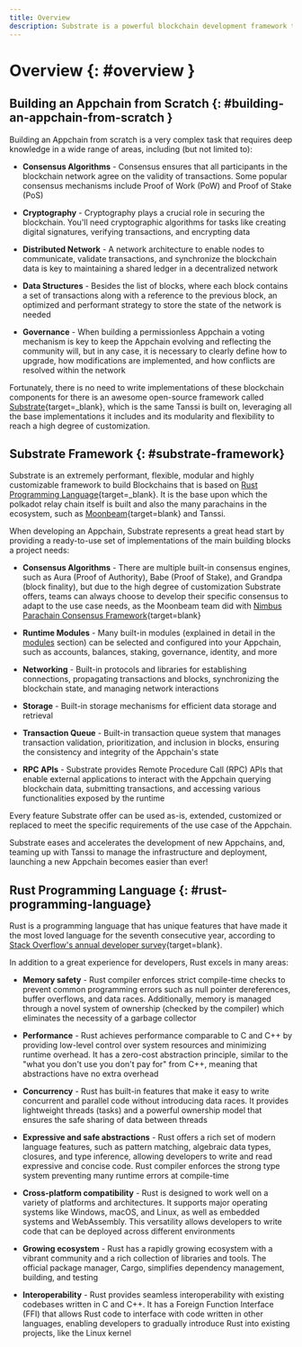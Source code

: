```yaml
---
title: Overview
description: Substrate is a powerful blockchain development framework that provides many ready-to-use functionalities allowing product teams to quickly and easily build Appchains.
---
```


# Overview {: #overview } 

## Building an Appchain from Scratch {: #building-an-appchain-from-scratch } 

Building an Appchain from scratch is a very complex task that requires deep knowledge in a wide range of areas, including (but not limited to):

- **Consensus Algorithms** - Consensus ensures that all participants in the blockchain network agree on the validity of transactions. Some popular consensus mechanisms include Proof of Work (PoW) and Proof of Stake (PoS)

- **Cryptography** - Cryptography plays a crucial role in securing the blockchain. You'll need cryptographic algorithms for tasks like creating digital signatures, verifying transactions, and encrypting data

- **Distributed Network** - A network architecture to enable nodes to communicate, validate transactions, and synchronize the blockchain data is key to maintaining a shared ledger in a decentralized network

- **Data Structures** - Besides the list of blocks, where each block contains a set of transactions along with a reference to the previous block, an optimized and performant strategy to store the state of the network is needed

- **Governance** - When building a permissionless Appchain a voting mechanism is key to keep the Appchain evolving and reflecting the community will, but in any case, it is necessary to clearly define how to upgrade, how modifications are implemented, and how conflicts are resolved within the network

Fortunately, there is no need to write implementations of these blockchain components for there is an awesome open-source framework called [Substrate](https://substrate.io/){target=_blank}, which is the same Tanssi is built on, leveraging all the base implementations it includes and its modularity and flexibility to reach a high degree of customization.

## Substrate Framework {: #substrate-framework}

Substrate is an extremely performant, flexible, modular and highly customizable framework to build Blockchains that is based on [Rust Programming Language](https://www.rust-lang.org){target=_blank}. It is the base upon which the polkadot relay chain itself is built and also the many parachains in the ecosystem, such as [Moonbeam](https://moonbeam.network){target=blank} and Tanssi. 

When developing an Appchain, Substrate represents a great head start by providing a ready-to-use set of implementations of the main building blocks a project needs: 

- **Consensus Algorithms** - There are multiple built-in consensus engines, such as Aura (Proof of Authority), Babe (Proof of Stake), and Grandpa (block finality), but due to the high degree of customization Substrate offers, teams can always choose to develop their specific consensus to adapt to the use case needs, as the Moonbeam team did with [Nimbus Parachain Consensus Framework](https://docs.moonbeam.network/learn/features/consensus/){target=blank}

- **Runtime Modules** - Many built-in modules (explained in detail in the [modules](/learn/framework/modules) section) can be selected and configured into your Appchain, such as accounts, balances, staking, governance, identity, and more

- **Networking** - Built-in protocols and libraries for establishing connections, propagating transactions and blocks, synchronizing the blockchain state, and managing network interactions

- **Storage** - Built-in storage mechanisms for efficient data storage and retrieval

- **Transaction Queue** - Built-in transaction queue system that manages transaction validation, prioritization, and inclusion in blocks, ensuring the consistency and integrity of the Appchain's state

- **RPC APIs** - Substrate provides Remote Procedure Call (RPC) APIs that enable external applications to interact with the Appchain querying blockchain data, submitting transactions, and accessing various functionalities exposed by the runtime

Every feature Substrate offer can be used as-is, extended, customized or replaced to meet the specific requirements of the use case of the Appchain.

Substrate eases and accelerates the development of new Appchains, and, teaming up with Tanssi to manage the infrastructure and deployment, launching a new Appchain becomes easier than ever!

## Rust Programming Language {: #rust-programming-language}

Rust is a programming language that has unique features that have made it the most loved language for the seventh consecutive year, according to [Stack Overflow's annual developer survey](https://survey.stackoverflow.co/2022#section-most-loved-dreaded-and-wanted-programming-scripting-and-markup-languages){target=blank}.

In addition to a great experience for developers, Rust excels in many areas:

- **Memory safety** - Rust compiler enforces strict compile-time checks to prevent common programming errors such as null pointer dereferences, buffer overflows, and data races. Additionally, memory is managed through a novel system of ownership (checked by the compiler) which eliminates the necessity of a garbage collector

- **Performance** - Rust achieves performance comparable to C and C++ by providing low-level control over system resources and minimizing runtime overhead. It has a zero-cost abstraction principle, similar to the "what you don't use you don't pay for" from C++, meaning that abstractions have no extra overhead

- **Concurrency** - Rust has built-in features that make it easy to write concurrent and parallel code without introducing data races. It provides lightweight threads (tasks) and a powerful ownership model that ensures the safe sharing of data between threads

- **Expressive and safe abstractions** - Rust offers a rich set of modern language features, such as pattern matching, algebraic data types, closures, and type inference, allowing developers to write and read expressive and concise code. Rust compiler enforces the strong type system preventing many runtime errors at compile-time

- **Cross-platform compatibility** - Rust is designed to work well on a variety of platforms and architectures. It supports major operating systems like Windows, macOS, and Linux, as well as embedded systems and WebAssembly. This versatility allows developers to write code that can be deployed across different environments

- **Growing ecosystem** - Rust has a rapidly growing ecosystem with a vibrant community and a rich collection of libraries and tools. The official package manager, Cargo, simplifies dependency management, building, and testing

- **Interoperability** - Rust provides seamless interoperability with existing codebases written in C and C++. It has a Foreign Function Interface (FFI) that allows Rust code to interface with code written in other languages, enabling developers to gradually introduce Rust into existing projects, like the Linux kernel

